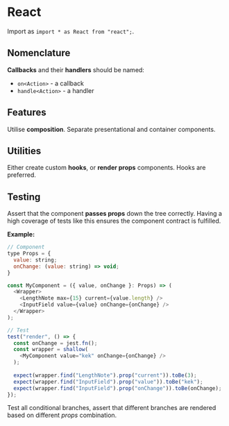 # React

Import as `import * as React from "react";`.

## Nomenclature

**Callbacks** and their **handlers** should be named:
* `on<Action>` - a callback
* `handle<Action>` - a handler

## Features

Utilise **composition**. Separate presentational and container components.

## Utilities

Either create custom **hooks**, or **render props** components. Hooks are preferred.

## Testing

Assert that the component **passes props** down the tree correctly. Having a high coverage of tests like this ensures the component contract is fulfilled.

**Example:**
```js
// Component
type Props = {
  value: string;
  onChange: (value: string) => void;
}

const MyComponent = ({ value, onChange }: Props) => (
  <Wrapper>
    <LengthNote max={15} current={value.length} />
    <InputField value={value} onChange={onChange} />
  </Wrapper>
);

// Test
test("render", () => {
  const onChange = jest.fn();
  const wrapper = shallow(
    <MyComponent value="kek" onChange={onChange} />
  );
  
  expect(wrapper.find("LengthNote").prop("current")).toBe(3);
  expect(wrapper.find("InputField").prop("value")).toBe("kek");
  expect(wrapper.find("InputField").prop("onChange")).toBe(onChange);
});
```

Test all conditional branches, assert that different branches are rendered based on different *props* combination.
